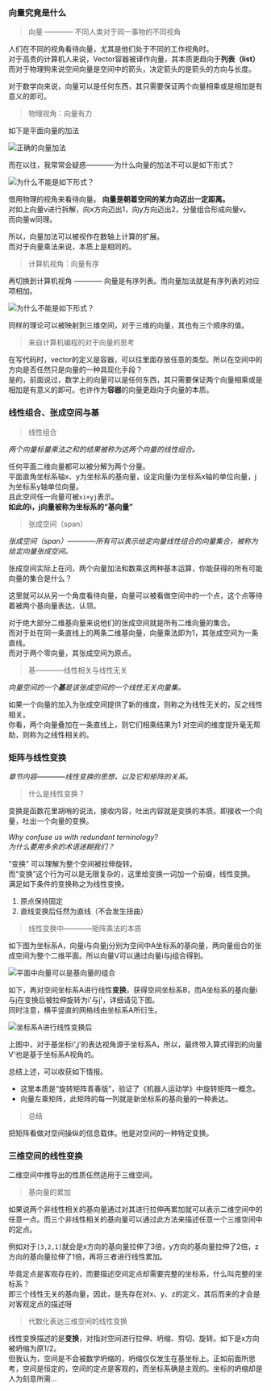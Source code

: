 ### 向量究竟是什么  

> 向量 ———— 不同人类对于同一事物的不同视角

人们在不同的视角看待向量，尤其是他们处于不同的工作视角时。  
对于高贵的计算机人来说，Vector容器被译作向量，其本质更趋向于**列表（list）**   
而对于物理狗来说空间向量是空间中的箭头，决定箭头的是箭头的方向与长度。   

对于数学向来说，向量可以是任何东西，其只需要保证两个向量相乘或是相加是有意义的即可。   


> 物理视角：向量有力

如下是平面向量的加法

![正确的向量加法](./img/essence1 ':size=WIDTHxHEIGHT')

而在以往，我常常会疑惑————为什么向量的加法不可以是如下形式？    

![为什么不能是如下形式？](./img/essence2 ':size=WIDTHxHEIGHT')

借用物理的视角来看待向量。 **向量是朝着空间的某方向迈出一定距离。**  
对如上向量v进行拆解，向x方向迈出1，向y方向迈出2，分量组合形成向量v。    
而向量w同理。  

所以，向量加法可以被视作在数轴上计算的扩展。   
而对于向量乘法来说，本质上是相同的。  

> 计算机视角：向量有序

再切换到计算机视角 ———— 向量是有序列表。而向量加法就是有序列表的对应项相加。  

![为什么不能是如下形式？](./img/essence3 ':size=WIDTHxHEIGHT')

同样的理论可以被映射到三维空间，对于三维的向量，其也有三个顺序的值。   

> 来自计算机编程的对于向量的思考  

在写代码时，vector的定义是容器，可以往里面存放任意的类型。所以在空间中的方向是否任然只是向量的一种具现化手段？  
是的，前面说过，数学上的向量可以是任何东西，其只需要保证两个向量相乘或是相加是有意义的即可。也许作为**容器**的向量更趋向于向量的本质。   

### 线性组合、张成空间与基  

> 线性组合  

*两个向量标量乘法之和的结果被称为这两个向量的线性组合。*

任何平面二维向量都可以被分解为两个分量。  
平面直角坐标系轴x、y为坐标系的基向量，设定向量i为坐标系x轴的单位向量，j为坐标系y轴单位向量。  
且此空间任一向量可被`xi+yj`表示。  
**如此的i，j向量被称为坐标系的“基向量”**    

> 张成空间（span）

*张成空间（span）————所有可以表示给定向量线性组合的向量集合，被称为给定向量张成空间。* 

张成空间实际上在问，两个向量加法和数乘这两种基本运算，你能获得的所有可能向量的集合是什么？  


这里就可以从另一个角度看待向量，向量可以被看做空间中的一个点，这个点等待着被两个基向量表达，认领。  


对于绝大部分二维基向量来说他们的张成空间就是所有二维向量的集合。  
而对于处在同一条直线上的两条二维基向量，向量乘法即为1，其张成空间为一条直线。  
而对于两个零向量，其张成空间为原点。   


> 基————线性相关与线性无关  

*向量空间的一个**基**是该张成空间的一个线性无关向量集。*   

如果一个向量的加入为张成空间提供了新的维度，则称之为线性无关的，反之线性相关。  
你看，两个向量叠加在一条直线上，则它们相乘结果为1 对空间的维度提升毫无帮助，则称为之线性相关的。  


### 矩阵与线性变换  
*章节内容————线性变换的思想，以及它和矩阵的关系。*  

> 什么是线性变换？

变换是函数花里胡哨的说法，接收内容，吐出内容就是变换的本质。即接收一个向量，吐出一个向量的变换。  

*Why confuse us with redundant terninology?*  
*为什么要用多余的术语迷糊我们？*   

“变换”  可以理解为整个空间被拉伸旋转。  
而“变换”这个行为可以是无限复杂的，这里给变换一词加一个前缀，线性变换。  
满足如下条件的变换称之为线性变换。   
1. 原点保持固定
2. 直线变换后任然为直线（不会发生扭曲）


> 线性变换中————矩阵乘法的本质  


如下图为坐标系A，向量i与向量j分别为空间中A坐标系的基向量，两向量组合的张成空间为整个二维平面。所以向量V可以通过向量i与j组合得到。   

![平面中向量可以是基向量的组合](./img/essence4 ':size=WIDTHxHEIGHT')

如下，再对空间坐标系A进行线性**变换**，获得空间坐标系B，而A坐标系的基向量i与j在变换后被拉伸旋转为i'与j'，详细请见下图。    
同时注意，横平竖直的网格线由坐标系A所衍生。   

![坐标系A进行线性变换后](./img/essence5 ':size=WIDTHxHEIGHT')

上图中，对于基坐标i',j'的表达视角源于坐标系A，所以，最终带入算式得到的向量V'也是基于坐标系A视角的。

总结上述，可以收获如下情报。
* 这里本质是“旋转矩阵青春版”，验证了《机器人运动学》中旋转矩阵一概念。  
* 向量左乘矩阵，此矩阵的每一列就是新坐标系的基向量的一种表达。  
 

> 总结  

把矩阵看做对空间操纵的信息载体。他是对空间的一种特定变换。   


### 三维空间的线性变换   

二维空间中推导出的性质任然适用于三维空间。   
 
> 基向量的累加  

如果说两个非线性相关的基向量通过对其进行拉伸再累加就可以表示二维空间中的任意一点。而三个非线性相关的基向量可以通过此方法来描述任意一个三维空间中的定点。    

例如对于`[3,2,1]`就会是x方向的基向量拉伸了3倍，y方向的基向量拉伸了2倍，z方向的基向量拉伸了1倍，再将三者进行线性累加。   

毕竟定点是客观存在的，而要描述空间定点却需要完整的坐标系，什么叫完整的坐标系？  
即三个线性无关的基向量，因此，是先存在对x、y、z的定义，其后而来的才会是对客观定点的描述呀   


> 代数化表达三维空间的线性变换

线性变换描述的是**变换**，对指对空间进行拉伸、坍缩、剪切、旋转。如下是x方向被坍缩为原1/2。  
但我认为，空间是不会被数学坍缩的，坍缩仅仅发生在基坐标上。正如前面所思考，空间是恒定的，空间的定点是客观的，而坐标系确是主观的。坐标的坍缩却是人为刻意所需...      





